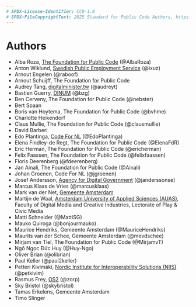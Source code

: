 ```yaml
---
# SPDX-License-Identifier: CC0-1.0
# SPDX-FileCopyrightText: 2025 Standard for Public Code Authors, https://www.standardforpubliccode.org/AUTHORS; 2019-2024 The Foundation for Public Code <info@publiccode.net>, https://www.standardforpubliccode.org/AUTHORS
---
```

# Authors

* Alba Roza, [The Foundation for Public Code](https://publiccode.net/) (@AlbaRoza)
* Anton Wiklund, [Swedish Public Employment Service](https://arbetsformedlingen.se/) (@ixuz)
* Arnout Engelen (@raboof)
* Arnout Schuijff, The Foundation for Public Code
* Audrey Tang, [digitalminister.tw](https://digitalminister.tw/) (@audreyt)
* Bastien Guerry, [DINUM](https://www.numerique.gouv.fr/dinum/) (@bzg)
* Ben Cerveny, The Foundation for Public Code (@nebster)
* Bert Spaan
* Boris van Hoytema, The Foundation for Public Code (@bvhme)
* Charlotte Heikendorf
* Claus Mullie, The Foundation for Public Code (@clausmullie)
* David Barberi
* Edo Plantinga, [Code For NL](https://codefor.nl/) (@EdoPlantinga)
* Elena Findley-de Regt, The Foundation for Public Code (@ElenaFdR)
* Eric Herman, The Foundation for Public Code (@ericherman)
* Felix Faassen, The Foundation for Public Code (@felixfaassen)
* Floris Deerenberg (@fdeerenberg)
* Jan Ainali, The Foundation for Public Code (@Ainali)
* Johan Groenen, Code For NL (@jgroenen)
* Josef Andersson, [Agency for Digital Government](https://www.digg.se/) (@janderssonse)
* Marcus Klaas de Vries (@marcusklaas)
* Mark van der Net, [Gemeente Amsterdam](https://www.amsterdam.nl/en/)
* Martijn de Waal, [Amsterdam University of Applied Sciences (AUAS)](https://www.amsterdamuas.com/), Faculty of Digital Media and Creative Industries, Lectorate of Play & Civic Media
* Matti Schneider (@MattiSG)
* Mauko Quiroga (@bonjourmauko)
* Maurice Hendriks, Gemeente Amsterdam (@MauriceHendriks)
* Maurits van der Schee, Gemeente Amsterdam (@mevdschee)
* Mirjam van Tiel, The Foundation for Public Code (@MirjamvT)
* Ngô Ngọc Đức Huy (@Huy-Ngo)
* Oliver Brian (@olibrian)
* Paul Keller (@paul2keller)
* Petteri Kivimäki, [Nordic Institute for Interoperability Solutions (NIIS)](https://niis.org) (@petkivim)
* Rasmus Frey, [OS2](https://www.os2.eu/) (@zorp)
* Sky Bristol (@skybristol)
* Tamas Erkelens, Gemeente Amsterdam
* Timo Slinger
